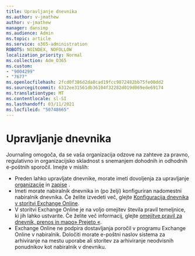 ```yaml
---
title: Upravljanje dnevnika
ms.author: v-jmathew
author: v-jmathew
manager: dansimp
ms.audience: Admin
ms.topic: article
ms.service: o365-administration
ROBOTS: NOINDEX, NOFOLLOW
localization_priority: Normal
ms.collection: Adm_O365
ms.custom:
- "9004299"
- "7677"
ms.openlocfilehash: 2fcd0f386d2da8cad19fcc9872482bb75fe00dd2
ms.sourcegitcommit: 6312ee31561db36104f32282d019d069ede69174
ms.translationtype: MT
ms.contentlocale: sl-SI
ms.lasthandoff: 03/11/2021
ms.locfileid: "50748665"
---
```

# <a name="manage-journaling"></a>Upravljanje dnevnika

Journaling omogoča, da se vaša organizacija odzove na zahteve za pravno, regulativno in organizacijsko skladnost s snemanjem dohodnih in odhodnih e-poštnih sporočil. Imejte v mislih:

* Preden lahko upravljate dnevnike, morate imeti dovoljenja za upravljanje [organizacije](https://go.microsoft.com/fwlink/?linkid=2115259) in [zapise](https://go.microsoft.com/fwlink/?linkid=2115469) .
* Imeti morate nabiralnik dnevnika in (po želji) konfiguriran nadomestni nabiralnik dnevnika. Če želite izvedeti več, glejte [Konfiguracija dnevnika v storitvi Exchange Online](https://go.microsoft.com/fwlink/?linkid=2115260).
* V storitvi Exchange Online je na voljo omejitev števila pravil temeljnice, ki jih lahko ustvarite. Če želite več informacij, glejte [omejitve pravil za dnevnik, prenos in mapo» Prejeto «](https://go.microsoft.com/fwlink/?linkid=2115261).
* Exchange Online ne podpira dostavljanja poročil v programu Exchange Online v nabiralnik. Določiti morate e-poštni naslov sistema za arhiviranje na mestu uporabe ali storitev za arhiviranje neodvisnih ponudnikov kot nabiralnik v dnevniku.
